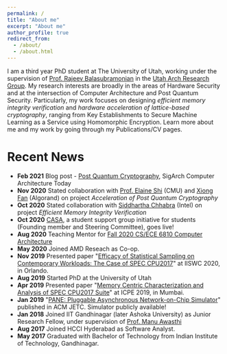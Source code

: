 ```yaml
---
permalink: /
title: "About me"
excerpt: "About me"
author_profile: true
redirect_from: 
  - /about/
  - /about.html
---
```


I am a third year PhD student at The University of Utah, working under the supervision of [Prof. Rajeev Balasubramonian](https://www.cs.utah.edu/~rajeev/) in the [Utah Arch Research Group](https://arch.cs.utah.edu/). My research interests are broadly in the areas of Hardware Security and at the intersection of Computer Architecture and Post Quantum Security. Particularly, my work focuses on designing *efficient memory integrity verification* and *hardware acceleration of lattice-based cryptography*, ranging from Key Establishments to Secure Machine Learning as a Service using Homomorphic Encryption. Learn more about me and my work by going through my Publications/CV pages.

Recent News
======
- **Feb 2021** Blog post - [Post Quantum Cryptography](https://www.sigarch.org/post-quantum-cryptography/), SigArch Computer Architecture Today
- **Nov 2020** Stated collaboration with [Prof. Elaine Shi](http://elaineshi.com/) \(CMU\) and [Xiong Fan](https://leofanxiong.github.io/) \(Algorand\) on project *Acceleration of Post Quantum Cryptography*
- **Oct 2020** Stated collaboration with [Siddhartha Chhabra](https://www.linkedin.com/in/siddhartha-chhabra-a513a94/) \(Intel\) on project *Efficient Memory Integrity Verification*
- **Oct 2020** [CASA](https://www.sigarch.org/casa/), a student support group initiative for students (Founding member and Steering Committee), goes live!
- **Aug 2020** Teaching Mentor for [Fall 2020 CS/ECE 6810 Computer Architecture](https://www.cs.utah.edu/~rajeev/cs6810/) 
- **May 2020** Joined AMD Reseach as Co-op.
- **Nov 2019** Presented paper "[Efficacy of Statistical Sampling on Contemporary Workloads: The Case of SPEC CPU2017](https://sarabjeetsingh007.github.io/files/iiswc19.pdf)" at IISWC 2020, in Orlando.
- **Aug 2019** Started PhD at the University of Utah
- **Apr 2019** Presented paper "[Memory Centric Characterization and Analysis of SPEC CPU2017 Suite](https://sarabjeetsingh007.github.io/files/icpe19.pdf)" at ICPE 2019, in Mumbai. 
- **Jan 2019** "[PANE: Pluggable Asynchronous Network-on-Chip Simulator](https://sarabjeetsingh007.github.io/files/jetc19.pdf)" published in ACM JETC. Simulator publicly available!
- **Jan 2018** Joined IIT Gandhinagar (later Ashoka University) as Junior Research Fellow, under supervision of [Prof. Manu Awasthi](https://manuawasthi.in/)
- **Aug 2017** Joined HCCI Hyderabad as Software Analyst.
- **May 2017** Graduated with Bachelor of Technology from Indian Institute of Technology, Gandhinagar.
